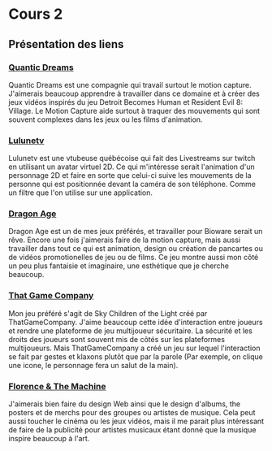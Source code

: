 # Cours 2
## Présentation des liens

### [Quantic Dreams](https://www.quanticdream.com/fr)
Quantic Dreams est une compagnie qui travail surtout le motion capture. J'aimerais beaucoup apprendre à travailler dans ce domaine et à créer des jeux vidéos inspirés du jeu Detroit Becomes Human et Resident Evil 8: Village. Le Motion Capture aide surtout à traquer des mouvements qui sont souvent complexes dans les jeux ou les films d'animation.

### [Lulunetv](https://www.instagram.com/lulunetv/?hl=fr)
Lulunetv est une vtubeuse québécoise qui fait des Livestreams sur twitch en utilisant un avatar virtuel 2D. Ce qui m'intéresse serait l'animation d'un personnage 2D et faire en sorte que celui-ci suive les mouvements de la personne qui est positionnée devant la caméra de son téléphone. Comme un filtre que l'on utilise sur une application.

### [Dragon Age](https://www.ea.com/fr-fr/games/dragon-age)
Dragon Age est un de mes jeux préférés, et travailler pour Bioware serait un rêve. Encore une fois j'aimerais faire de la motion capture, mais aussi travailler dans tout ce qui est animation, design ou création de pancartes ou de vidéos promotionelles de jeu ou de films. Ce jeu montre aussi mon côté un peu plus fantaisie et imaginaire, une esthétique que je cherche beaucoup.

### [That Game Company](https://www.thatskygame.com/)
Mon jeu préféré s'agit de Sky Children of the Light créé par ThatGameCompany. J'aime beaucoup cette idée d'interaction entre joueurs et rendre une plateforme de jeu multijoueur sécuritaire. La sécurité et les droits des joueurs sont souvent mis de côtés sur les plateformes multijoueurs. Mais ThatGameCompany a créé un jeu sur lequel l'interaction se fait par gestes et klaxons plutôt que par la parole (Par exemple, on clique une icone, le personnage fera un salut de la main).

### [Florence & The Machine](https://florenceandthemachine.net/)
J'aimerais bien faire du design Web ainsi que le design d'albums, the posters et de merchs pour des groupes ou artistes de musique. Cela peut aussi toucher le cinéma ou les jeux vidéos, mais il me parait plus intéressant de faire de la publicité pour artistes musicaux étant donné que la musique inspire beaucoup à l'art.

